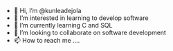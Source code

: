 - 👋 Hi, I’m @kunleadejola
- 👀 I’m interested in learning to develop software
- 🌱 I’m currently learning C and SQL
- 💞️ I’m looking to collaborate on software development
- 📫 How to reach me ....
<!---
kunleadejola/kunleadejola is a ✨ special ✨ repository because its `README.md` (this file) appears on your GitHub profile.
You can click the Preview link to take a look at your changes.
--->
